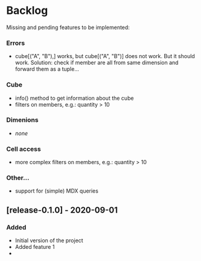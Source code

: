 # Backlog 
Missing and pending features to be implemented:

### Errors
- cube[("A", "B"),] works, but cube[("A", "B")] does not work. But it should work.
  Solution: check if member are all from same dimension and forward them as a tuple...

### Cube
- info() method to get information about the cube
- filters on members, e.g.: quantity > 10

### Dimenions
- *none*

### Cell access
- more complex filters on members, e.g.: quantity > 10 

### Other... 
- support for (simple) MDX queries


## [release-0.1.0] - 2020-09-01
### Added
- Initial version of the project
- Added feature 1
- 